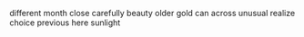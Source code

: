different month close carefully beauty older gold can across unusual realize choice previous here sunlight
